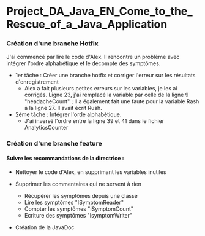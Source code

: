 # Project_DA_Java_EN_Come_to_the_Rescue_of_a_Java_Application
### Création d'une branche Hotfix
J'ai commencé par lire le code d'Alex. Il rencontre un problème avec intégrer l'ordre alphabétique 
et le décompte des symptômes.
* 1er tâche : Créer une branche hotfix et corriger l'erreur sur les résultats d'enregistrement
  * Alex a fait plusieurs petites erreurs sur les variables, je les ai corrigés. Ligne 23, 
  j'ai remplacé la variable par celle de la ligne 9 "headacheCount" ;
  Il a également fait une faute pour la variable Rash à la ligne 27. Il avait écrit Rush.
* 2ème tâche : Intégrer l'orde alphabétique.
  * J'ai inversé l'ordre entre la ligne 39 et 41 dans le fichier AnalyticsCounter

### Création d'une branche feature

#### Suivre les recommandations de la directrice : 

- Nettoyer le code d'Alex, en supprimant les variables inutiles
- Supprimer les commentaires qui ne servent à rien
  - Récupérer les symptômes depuis une classe
  - Lire les symptômes "ISymptomReader"
  - Compter les symptômes "ISymptomCount"
  - Ecriture des symptômes "IsymptomWriter"
  
- Création de la JavaDoc


